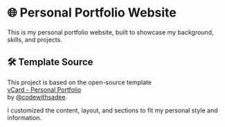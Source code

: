 # 🌐 Personal Portfolio Website

This is my personal portfolio website, built to showcase my background, skills, and projects.

## 🛠 Template Source

This project is based on the open-source template  
[vCard - Personal Portfolio](https://github.com/codewithsadee/vcard-personal-portfolio)  
by [@codewithsadee](https://github.com/codewithsadee).

I customized the content, layout, and sections to fit my personal style and information.
